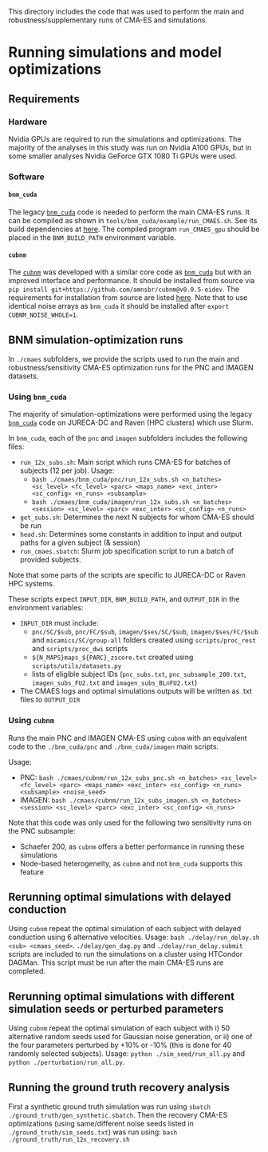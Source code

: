 This directory includes the code that was used to perform the main and robustness/supplementary runs of CMA-ES and simulations.

# Running simulations and model optimizations

## Requirements

### Hardware
Nvidia GPUs are required to run the simulations and optimizations. The majority of the analyses in this study was run on Nvidia A100 GPUs, but in some smaller analyses Nvidia GeForce GTX 1080 Ti GPUs were used.

### Software
#### `bnm_cuda`
The legacy [`bnm_cuda`](https://github.com/amnsbr/bnm_cuda) code is needed to perform the main CMA-ES runs. It can be compiled as shown in `tools/bnm_cuda/example/run_CMAES.sh`. See its build dependencies at [here](https://github.com/amnsbr/bnm_cuda?tab=readme-ov-file#build-dependencies). The compiled program `run_CMAES_gpu` should be placed in the `BNM_BUILD_PATH` environment variable.

#### `cubnm`
The [`cubnm`](https://github.com/amnsbr/cubnm) was developed with a similar core code as [`bnm_cuda`](https://github.com/amnsbr/bnm_cuda) but with an improved interface and performance. It should be installed from source via `pip install git+https://github.com/amnsbr/cubnm@v0.0.5-eidev`. The requirements for installation from source are listed [here](https://cubnm.readthedocs.io/en/latest/install.html#from-source). Note that to use identical noise arrays as `bnm_cuda` it should be installed after `export CUBNM_NOISE_WHOLE=1`.

## BNM simulation-optimization runs

In `./cmaes` subfolders, we provide the scripts used to run the main and robustness/sensitivity CMA-ES optimization runs for the PNC and IMAGEN datasets.

### Using `bnm_cuda`
The majority of simulation-optimizations were performed using the legacy [`bnm_cuda`](https://github.com/amnsbr/bnm_cuda) code on JURECA-DC and Raven (HPC clusters) which use Slurm.

In `bnm_cuda`, each of the `pnc` and `imagen` subfolders includes the following files:

- `run_12x_subs.sh`: Main script which runs CMA-ES for batches of subjects (12 per job). Usage:
    - `bash ./cmaes/bnm_cuda/pnc/run_12x_subs.sh <n_batches> <sc_level> <fc_level> <parc> <maps_name> <exc_inter> <sc_config> <n_runs> <subsample>`
    - `bash ./cmaes/bnm_cuda/imagen/run_12x_subs.sh <n_batches> <session> <sc_level> <parc> <exc_inter> <sc_config> <n_runs>`
- `get_subs.sh`: Determines the next N subjects for whom CMA-ES should be run
- `head.sh`: Determines some constants in addition to input and output paths for a given subject (& session)
- `run_cmaes.sbatch`: Slurm job specification script to run a batch of provided subjects.

Note that some parts of the scripts are specific to JURECA-DC or Raven HPC systems.

These scripts expect `INPUT_DIR`, `BNM_BUILD_PATH`, and `OUTPUT_DIR` in the environment variables:
- `INPUT_DIR` must include:
    - `pnc/SC/$sub`, `pnc/FC/$sub`, `imagen/$ses/SC/$sub`, `imagen/$ses/FC/$sub` and `micamics/SC/group-all` folders created using `scripts/proc_rest` and `scripts/proc_dwi` scripts
    - `${N_MAPS}maps_${PARC}_zscore.txt` created using `scripts/utils/datasets.py`
    - lists of eligible subject IDs (`pnc_subs.txt`, `pnc_subsample_200.txt`, `imagen_subs_FU2.txt` and `imagen_subs_BLnFU2.txt`)
- The CMAES logs and optimal simulations outputs will be written as .txt files to `OUTPUT_DIR`

### Using `cubnm`
Runs the main PNC and IMAGEN CMA-ES using `cubnm` with an equivalent code to the `./bnm_cuda/pnc` and `./bnm_cuda/imagen` main scripts. 

Usage:
- PNC: `bash ./cmaes/cubnm/run_12x_subs_pnc.sh <n_batches> <sc_level> <fc_level> <parc> <maps_name> <exc_inter> <sc_config> <n_runs> <subsample> <noise_seed>`
- IMAGEN: `bash ./cmaes/cubnm/run_12x_subs_imagen.sh <n_batches> <session> <sc_level> <parc> <exc_inter> <sc_config> <n_runs>`

Note that this code was only used for the following two sensitivity runs on the PNC subsample:
- Schaefer 200, as `cubnm` offers a better performance in running these simulations
- Node-based heterogeneity, as `cubnm` and not `bnm_cuda` supports this feature


## Rerunning optimal simulations with delayed conduction
Using `cubnm` repeat the optimal simulation of each subject with delayed conduction using 6 alternative velocities. Usage: `bash ./delay/run_delay.sh <sub> <cmaes_seed>`. `./delay/gen_dag.py` and `./delay/run_delay.submit` scripts are included to run the simulations on a cluster using HTCondor DAGMan. This script must be run after the main CMA-ES runs are completed.

## Rerunning optimal simulations with different simulation seeds or perturbed parameters
Using `cubnm` repeat the optimal simulation of each subject with i) 50 alternative random seeds used for Gaussian noise generation, or ii) one of the four parameters perturbed by +10% or -10% (this is done for 40 randomly selected subjects). Usage: `python ./sim_seed/run_all.py` and `python ./perturbation/run_all.py`.

## Running the ground truth recovery analysis
First a synthetic ground truth simulation was run using `sbatch ./ground_truth/gen_synthetic.sbatch`. Then the recovery CMA-ES optimizations (using same/different noise seeds listed in `./ground_truth/sim_seeds.txt`) was run using: `bash ./ground_truth/run_12x_recovery.sh`